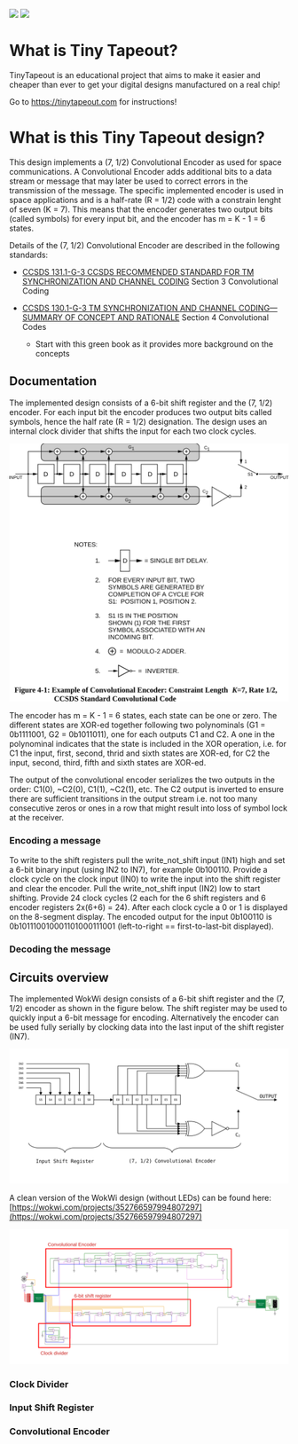 ![](../../workflows/gds/badge.svg) ![](../../workflows/docs/badge.svg)

# What is Tiny Tapeout?

TinyTapeout is an educational project that aims to make it easier and cheaper than ever to get your digital designs manufactured on a real chip!

Go to https://tinytapeout.com for instructions!

# What is this Tiny Tapeout design?
 
This design implements a (7, 1/2) Convolutional Encoder as used for space communications. A Convolutional Encoder adds additional bits to a data stream or message that may later be used to correct errors in the transmission of the message. The specific implemented encoder is used in space applications and is a half-rate (R = 1/2) code with a constrain lenght of seven (K = 7). This means that the encoder generates two output bits (called symbols) for every input bit, and the encoder has m = K - 1 = 6 states.

Details of the (7, 1/2) Convolutional Encoder are described in the following standards:

* [CCSDS 131.1-G-3 CCSDS RECOMMENDED STANDARD FOR TM SYNCHRONIZATION AND CHANNEL CODING](https://public.ccsds.org/Pubs/131x0b4.pdf) Section 3 Convolutional Coding

* [CCSDS 130.1-G-3 TM SYNCHRONIZATION AND CHANNEL CODING—SUMMARY OF CONCEPT AND RATIONALE](https://public.ccsds.org/Pubs/130x1g3.pdf) Section 4 Convolutional Codes
    * Start with this green book as it provides more background on the concepts

## Documentation

The implemented design consists of a 6-bit shift register and the (7, 1/2) encoder. For each input bit the encoder produces two output bits called symbols, hence the half rate (R = 1/2) designation. The design uses an internal clock divider that shifts the input for each two clock cycles.

![CCSDS Encoder](img/figure_4_1_CCSDS_130x1g3.svg)

The encoder has m = K - 1 = 6 states, each state can be one or zero. The different states are XOR-ed together following two polynominals (G1 = 0b1111001, G2 = 0b1011011), one for each outputs C1 and C2. A one in the polynominal indicates that the state is included in the XOR operation, i.e. for C1 the input, first, second, thrid and sixth states are XOR-ed, for C2 the input, second, third, fifth and sixth states are XOR-ed.

The output of the convolutional encoder serializes the two outputs in the order: C1(0), ~C2(0), C1(1), ~C2(1), etc. The C2 output is inverted to ensure there are sufficient transitions in the output stream i.e. not too many consecutive zeros or ones in a row that might result into loss of symbol lock at the receiver.

### Encoding a message

To write to the shift registers pull the write_not_shift input (IN1) high and set a 6-bit binary input (using IN2 to IN7), for example 0b100110. Provide a clock cycle on the clock input (IN0) to write the input into the shift register and clear the encoder. Pull the write_not_shift input (IN2) low to start shifting. Provide 24 clock cycles (2 each for the 6 shift registers and 6 encoder registers 2x(6+6) = 24). After each clock cycle a 0 or 1 is displayed on the 8-segment display. The encoded output for the input 0b100110 is 0b101110010001101000111001 (left-to-right == first-to-last-bit displayed). 

### Decoding the message

## Circuits overview
The implemented WokWi design consists of a 6-bit shift register and the (7, 1/2) encoder as shown in the figure below. The shift register may be used to quickly input a 6-bit message for encoding. Alternatively the encoder can be used fully serially by clocking data into the last input of the shift register (IN7).

![WokWi Shifter and Encoder Schematic](img/shifter_and_encoder.svg)

A clean version of the WokWi design (without LEDs) can be found here: [https://wokwi.com/projects/352766597994807297](https://wokwi.com/projects/352766597994807297)

![WokWi Design Annotated](img/wokwi_annotated.svg)

### Clock Divider

### Input Shift Register

### Convolutional Encoder

